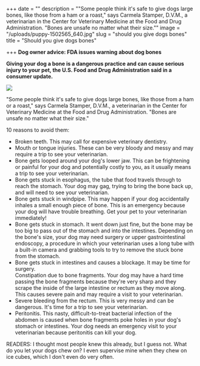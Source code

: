 +++
date = ""
description = "\"Some people think it's safe to give dogs large bones, like those from a ham or a roast,\" says Carmela Stamper, D.V.M., a veterinarian in the Center for Veterinary Medicine at the Food and Drug Administration. \"Bones are unsafe no matter what their size.\""
image = "/uploads/puppy-1502565_640.jpg"
slug = "should you give dogs bones"
title = "Should you give dogs bones"

+++
**Dog owner advice: FDA issues warning about dog bones**

**Giving your dog a bone is a dangerous practice and can cause serious injury to your pet, the U.S. Food and Drug Administration said in a consumer update.**

![](/uploads/puppy-1502565_640.jpg)

"Some people think it's safe to give dogs large bones, like those from a ham or a roast," says Carmela Stamper, D.V.M., a veterinarian in the Center for Veterinary Medicine at the Food and Drug Administration. "Bones are unsafe no matter what their size."

10 reasons to avoid them:

* Broken teeth. This may call for expensive veterinary dentistry.
* Mouth or tongue injuries. These can be very bloody and messy and may require a trip to see your veterinarian.
* Bone gets looped around your dog's lower jaw. This can be frightening or painful for your dog and potentially costly to you, as it usually means a trip to see your veterinarian.
* Bone gets stuck in esophagus, the tube that food travels through to reach the stomach. Your dog may gag, trying to bring the bone back up, and will need to see your veterinarian.
* Bone gets stuck in windpipe. This may happen if your dog accidentally inhales a small enough piece of bone. This is an emergency because your dog will have trouble breathing. Get your pet to your veterinarian immediately!
* Bone gets stuck in stomach. It went down just fine, but the bone may be too big to pass out of the stomach and into the intestines. Depending on the bone's size, your dog may need surgery or upper gastrointestinal endoscopy, a procedure in which your veterinarian uses a long tube with a built-in camera and grabbing tools to try to remove the stuck bone from the stomach.
* Bone gets stuck in intestines and causes a blockage. It may be time for surgery.  
  Constipation due to bone fragments. Your dog may have a hard time passing the bone fragments because they're very sharp and they scrape the inside of the large intestine or rectum as they move along. This causes severe pain and may require a visit to your veterinarian.
* Severe bleeding from the rectum. This is very messy and can be dangerous. It's time for a trip to see your veterinarian.
* Peritonitis. This nasty, difficult-to-treat bacterial infection of the abdomen is caused when bone fragments poke holes in your dog's stomach or intestines. Your dog needs an emergency visit to your veterinarian because peritonitis can kill your dog.

READERS: I thought most people knew this already, but I guess not. What do you let your dogs chew on? I even supervise mine when they chew on ice cubes, which I don't even do very often.